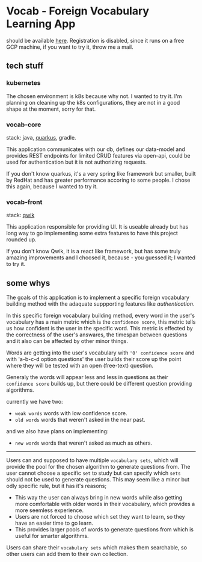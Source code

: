# Vocab - Foreign Vocabulary Learning App

should be available [here](https://vocab.benedek.dev/). Registration is disabled, since it runs on a free GCP machine, if you want to try it, throw me a mail.

## tech stuff

### kubernetes

The chosen environment is k8s because why not. I wanted to try it. I'm planning on cleaning up the k8s configurations, they are not in a good shape at the moment, sorry for that.

### vocab-core

stack: java, [quarkus](https://quarkus.io/), gradle.

This application communicates with our db, defines our data-model and provides REST endpoints for limited CRUD features via open-api, could be used for authentication but it is not authorizing requests.

If you don't know quarkus, it's a very spring like framework but smaller, built by RedHat and has greater performance accoring to some people. I chose this again, because I wanted to try it.

### vocab-front

stack: [qwik](https://qwik.builder.io/)

This application responsible for providing UI. It is useable already but has long way to go implementing some extra features to have this project rounded up.

If you don't know Qwik, it is a react like framework, but has some truly amazing improvements and I choosed it, because - you guessed it; I wanted to try it.

## some whys

The goals of this application is to implement a specific foreign vocabulary building method with the adaquate suppporting features like _authentication_.

In this specific foreign vocabulary building method, every word in the user's vocabulary has a main metric which is the `confidence score`, this metric tells us how confident is the user in the specific word. This metric is effected by the correctness of the user's answares, the timespan between questions and it also can be affected by other minor things.

Words are getting into the user's vocabulary with `'0' confidence score` and with 'a-b-c-d option questions' the user builds their score up the point where they will be tested with an open (free-text) question.

Generaly the words will appear less and less in questions as their `confidence score` builds up, but there could be different question providing algorithms.

currently we have two:

- `weak words` words with low confidence score.
- `old words` words that weren't asked in the near past.

and we also have plans on implementing:

- `new words` words that weren't asked as much as others.

---

Users can and supposed to have multiple `vocabulary sets`, which will provide the pool for the chosen algorithm to generate questions from. The user cannot choose a specific `set` to study but can specify which `sets` should not be used to generate questions. This may seem like a minor but odly specific rule, but it has it's reasons;

- This way the user can always bring in new words while also getting more comfortable with older words in their vocabulary, which provides a more seemless experience.
- Users are not forced to choose which set they want to learn, so they have an easier time to go learn.
- This provides larger pools of words to generate questions from which is useful for smarter algorithms.

Users can share their `vocabulary sets` which makes them searchable, so other users can add them to their own collection.
